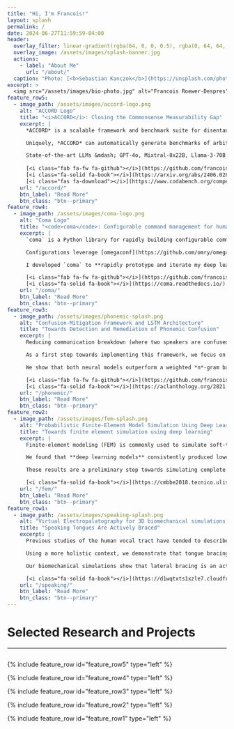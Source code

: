 ```yaml
---
title: "Hi, I'm Francois!"
layout: splash
permalink: /
date: 2024-06-27T11:59:59-04:00
header:
  overlay_filter: linear-gradient(rgba(64, 0, 0, 0.5), rgba(0, 64, 64, 0.5))
  overlay_image: /assets/images/splash-banner.jpg
  actions:
    - label: "About Me"
      url: "/about/"
  caption: "Photo: [<b>Sebastian Kanczok</b>](https://unsplash.com/photos/round-orange-light-effects-q_lEm5iDLYQ)"
excerpt: >
  <img src="/assets/images/bio-photo.jpg" alt="Francois Roewer-Despres" style="margin-bottom: 10px; max-width: 150px; border-radius: 50%; border: 5px solid rgb(242, 243, 243);"><br>I'm a PhD candidate at the University of Toronto researching ***reasoning***, ***grounding***, and ***safety*** in large language models.
feature_row5:
  - image_path: /assets/images/accord-logo.png
    alt: "ACCORD Logo"
    title: "<i>ACCORD</i>: Closing the Commonsense Measurability Gap"
    excerpt: |
      *ACCORD* is a scalable framework and benchmark suite for disentangling the commonsense grounding and reasoning abilities of **large language models** (LLMs) through controlled, multi-hop counterfactuals.

      Uniquely, *ACCORD* can automatically generate benchmarks of arbitrary reasoning complexity, and so it **scales with LLM capabilities**.

      State-of-the-art LLMs &mdash; GPT-4o, Mixtral-8x22B, Llama-3-70B &mdash; perform no better than random chance on *ACCORD* after only moderate scaling, indicating a need for substantial improvement in LLMs' commonsense reasoning ability.
      
      [<i class="fab fa-fw fa-github"></i>](https://github.com/francois-rd/accord/)
      [<i class="fa-solid fa-book"></i>](https://arxiv.org/abs/2406.02804)
      [<i class="fas fa-download"></i>](https://www.codabench.org/competitions/3160/)
    url: "/accord/"
    btn_label: "Read More"
    btn_class: "btn--primary"
feature_row4:
  - image_path: /assets/images/coma-logo.png
    alt: "Coma Logo"
    title: "<code>coma</code>: Configurable command management for humans"
    excerpt: |
      `coma` is a Python library for rapidly building configurable command-based programs.

      Configurations leverage [omegaconf](https://github.com/omry/omegaconf/)'s extremely rich and powerful configuration management features. Command selection abstracts away the `argparse` boilerplate, while [hooks](https://en.wikipedia.org/wiki/Hooking) enable plug-and-play flexibility.

      I developed `coma` to **rapidly prototype and iterate my deep learning research projects**. I use `coma` commands to split my workflow into discrete steps. This separation of concerns enables me to focus of producing impactful research, instead of getting bogged down in the minutiae of implementation details.

      [<i class="fab fa-fw fa-github"></i>](https://github.com/francois-rd/coma/)
      [<i class="fa-solid fa-book"></i>](https://coma.readthedocs.io/)
    url: "/coma/"
    btn_label: "Read More"
    btn_class: "btn--primary"
feature_row3:
  - image_path: /assets/images/phonemic-splash.png
    alt: "Confusion-Mitigation Framework and LSTM Architecture"
    title: "Towards Detection and Remediation of Phonemic Confusion"
    excerpt: |
      Reducing communication breakdown (where two speakers are confused about what the other is saying) is critical to success in **interactive NLP applications, such as chatbots**. To this end, we proposed a confusion-mitigation framework to detect and avoid communication breakdown.

      As a first step towards implementing this framework, we focus on detecting phonemic sources of confusion. As a proof-of-concept, we evaluate two neural architectures in predicting the probability that a listener will misunderstand phonemes in an utterance.

      We show that both neural models outperform a weighted *n*-gram baseline, showing early promise for the broader framework. 

      [<i class="fab fa-fw fa-github"></i>](https://github.com/francois-rd/phonemic-confusion/)
      [<i class="fa-solid fa-book"></i>](https://aclanthology.org/2021.sigmorphon-1.1.pdf)
    url: "/phonemic/"
    btn_label: "Read More"
    btn_class: "btn--primary"
feature_row2:
  - image_path: /assets/images/fem-splash.png
    alt: "Probabilistic Finite-Element Model Simulation Using Deep Learning"
    title: "Towards finite element simulation using deep learning"
    excerpt: |
      Finite-element modeling (FEM) is commonly used to simulate soft-tissue biomechanics, but is too computationally burdensome for use in real-time applications.

      We found that **deep learning models** consistently produced lower reconstruction error than equivalently-sized traditional dimensionality reduction models, while simultaneously running in real time.

      These results are a preliminary step towards simulating complete biomechanical soft-tissue models in real time with high fidelity.

      [<i class="fa-solid fa-book"></i>](https://cmbbe2018.tecnico.ulisboa.pt/pen_cmbbe2018/pdf/WEB_PAPERS/CMBBE2018_paper_89.pdf)
    url: "/fem/"
    btn_label: "Read More"
    btn_class: "btn--primary"
feature_row1:
  - image_path: /assets/images/speaking-splash.png
    alt: "Virtual Electropalatography for 3D biomechanical simulations."
    title: "Speaking Tongues Are Actively Braced"
    excerpt: |
      Previous studies of the human vocal tract have tended to describe bracing of the tongue against the teeth or palate only in terms of incidental contact (rather than mechanical support), and only in limited phonetic contexts. As such, bracing is seen as an occasional state, peculiar to specific sounds or sound combinations.

      Using a more holistic context, we demonstrate that tongue bracing is both pervasive and effortful in continuous English speech passages using Electropalatography (EPG) and **3D biomechanical simulations**.

      Our biomechanical simulations show that lateral bracing is an active posture requiring dedicated muscle activation. Hence, our use of the term "bracing" (rather than merely "contact").

      [<i class="fa-solid fa-book"></i>](https://d1wqtxts1xzle7.cloudfront.net/69525671/80d094d5d10fd9ff8bea952a3338e7b9c6af-libre.pdf?1631705646=&response-content-disposition=inline%3B+filename%3DSpeaking_Tongues_Are_Actively_Braced.pdf&Expires=1719774868&Signature=ZhlY1JZM~b14aQHq4ZmZIIBoK~gHTeu8iY93TGxEkdQpk57xtbttTv~MEm~sRM8Kiq2Wal7dtIPT-tcG4BhIw-9odYf8hyq8VE0mzaAQyapqkZldS8kZOuKApZ4YzYM9w-ASTnZc9aQek7TtKRiolb4Uuau1HgMc-ZLU~O9ygxJ573g07LL08vhPC8hQha6i92vmi4mAYtMtjQFuKjGUfjj8d8J9VAPGCyPjaCZ18Tz1lJIIyHqv8zLCa8zSCOKd69JVCFvEY7GHQoriNuK9yX0WsprGqeO23OVw34mK~BqYJA~uDJhUw8C8TtDQEDiec9TiPr4PSuSkhW5mvzKlPw__&Key-Pair-Id=APKAJLOHF5GGSLRBV4ZA)
    url: "/speaking/"
    btn_label: "Read More"
    btn_class: "btn--primary"
---
```


# Selected Research and Projects
<hr style="margin-bottom: 2em;">

{% include feature_row id="feature_row5" type="left" %}

{% include feature_row id="feature_row4" type="left" %}

{% include feature_row id="feature_row3" type="left" %}

{% include feature_row id="feature_row2" type="left" %}

{% include feature_row id="feature_row1" type="left" %}
